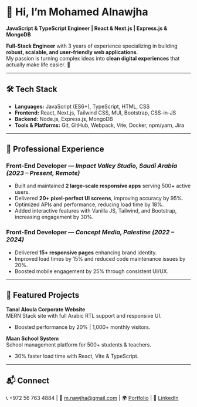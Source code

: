 # 👋 Hi, I’m Mohamed Alnawjha  

**JavaScript & TypeScript Engineer | React & Next.js | Express.js & MongoDB**  

**Full-Stack Engineer** with 3 years of experience specializing in building **robust, scalable, and user-friendly web applications**.  
My passion is turning complex ideas into **clean digital experiences** that actually make life easier. 🚀  

---

## 🛠️ Tech Stack  

- **Languages:** JavaScript (ES6+), TypeScript, HTML, CSS  
- **Frontend:** React, Next.js, Tailwind CSS, MUI, Bootstrap, CSS-in-JS  
- **Backend:** Node.js, Express.js, MongoDB  
- **Tools & Platforms:** Git, GitHub, Webpack, Vite, Docker, npm/yarn, Jira  

---

## 💼 Professional Experience  

### Front-End Developer — *Impact Valley Studio, Saudi Arabia (2023 – Present, Remote)*  
- Built and maintained **2 large-scale responsive apps** serving 500+ active users.  
- Delivered **20+ pixel-perfect UI screens**, improving accuracy by 95%.  
- Optimized APIs and performance, reducing load time by 18%.  
- Added interactive features with Vanilla JS, Tailwind, and Bootstrap, increasing engagement by 30%.  

### Front-End Developer — *Concept Media, Palestine (2022 – 2024)*  
- Delivered **15+ responsive pages** enhancing brand identity.  
- Improved load times by 15% and reduced code maintenance issues by 20%.  
- Boosted mobile engagement by 25% through consistent UI/UX.  

---

## 🚀 Featured Projects  

**Tanal Aloula Corporate Website**  
MERN Stack site with full Arabic RTL support and responsive UI.  
- Boosted performance by 20% | 1,000+ monthly visitors.  

**Maan School System**  
School management platform for 500+ students & teachers.  
- 30% faster load time with React, Vite & TypeScript.  

---

## 📬 Connect  
📞 +972 56 763 4884 | 📧 [m.nawjha@gmail.com](mailto:m.nawjha@gmail.com)  |  🌍 [Portfolio](http://www.nawjha.tech) | 💼 [LinkedIn](https://linkedin.com/in/m-nwajha)
